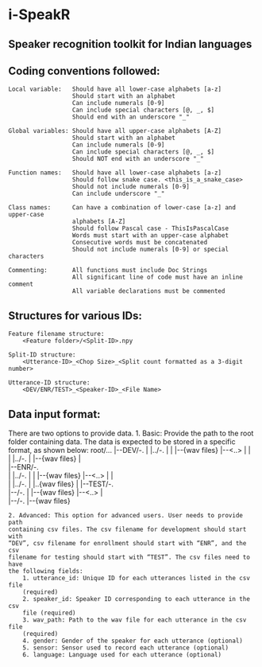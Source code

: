 # i-SpeakR
Speaker recognition toolkit for Indian languages
------------------------------------------------

Coding conventions followed:
---------------------------
    Local variable:   Should have all lower-case alphabets [a-z]
                      Should start with an alphabet
                      Can include numerals [0-9]
                      Can include special characters [@, _, $]
                      Should end with an underscore "_"
    
    Global variables: Should have all upper-case alphabets [A-Z]
                      Should start with an alphabet
                      Can include numerals [0-9]
                      Can include special characters [@, _, $]
                      Should NOT end with an underscore "_"
    
    Function names:   Should have all lower-case alphabets [a-z]
                      Should follow snake case. <this_is_a_snake_case>
                      Should not include numerals [0-9]
                      Can include underscore "_"
    
    Class names:      Can have a combination of lower-case [a-z] and upper-case 
                      alphabets [A-Z]
                      Should follow Pascal case - ThisIsPascalCase
                      Words must start with an upper-case alphabet
                      Consecutive words must be concatenated
                      Should not include numerals [0-9] or special characters
                      
    Commenting:       All functions must include Doc Strings
                      All significant line of code must have an inline comment
                      All variable declarations must be commented




Structures for various IDs:
---------------------------

    Feature filename structure:
        <Feature folder>/<Split-ID>.npy
            
    Split-ID structure:
        <Utterance-ID>_<Chop Size>_<Split count formatted as a 3-digit number>

    Utterance-ID structure:
        <DEV/ENR/TEST>_<Speaker-ID>_<File Name>




Data input format:
------------------
There are two options to provide data.
    1. Basic: Provide the path to the root folder containing data. The data is
    expected to be stored in a specific format, as shown below:
        root/...
               |--DEV/-.
               |       |..<SpeakerID-1>/-.
               |       |                 |--{wav files}
                       |--<..>
               |       |                  
               |       |..<SpeakerID-N>/-.
               |                         |--{wav files}
               |        
               |--ENR/-.        
               |       |..<SpeakerID-1>/-.
               |       |                 |--{wav files}
                       |--<..>
               |       |                   
               |       |..<SpeakerID-N>/-.
               |                         |..{wav files}
               |
               |--TEST/-.        
                        |--<SpeakerID-1>/-.
                        |                 |--{wav files}
                        |--<..>
                        |                   
                        |--<SpeakerID-N>/-.
                                          |--{wav files}
                        
    2. Advanced: This option for advanced users. User needs to provide path 
    containing csv files. The csv filename for development should start with 
    “DEV”, csv filename for enrollment should start with “ENR”, and the csv 
    filename for testing should start with “TEST”. The csv files need to have 
    the following fields:
        1. utterance_id: Unique ID for each utterances listed in the csv file 
        (required)
        2. speaker_id: Speaker ID corresponding to each utterance in the csv 
        file (required)
        3. wav_path: Path to the wav file for each utterance in the csv file 
        (required)
        4. gender: Gender of the speaker for each utterance (optional)
        5. sensor: Sensor used to record each utterance (optional)
        6. language: Language used for each utterance (optional)

                        
                        
                        
                        
                        
                        
                        
                        
                        
                        
